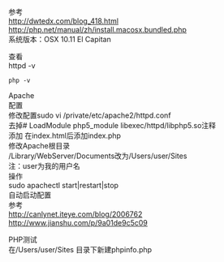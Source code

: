 参考  
    http://dwtedx.com/blog_418.html  
    http://php.net/manual/zh/install.macosx.bundled.php  
系统版本：OSX 10.11 El Capitan  
  
查看  
httpd -v  
```
php -v
```
  
Apache  
    配置  
	修改配置sudo vi /private/etc/apache2/httpd.conf  
            去掉# LoadModule php5_module libexec/httpd/libphp5.so注释  
            添加 在index.html后添加index.php  
	    修改Apache根目录  
	        /Library/WebServer/Documents改为/Users/user/Sites  
                    注：user为我的用户名  
    操作  
        sudo apachectl start|restart|stop  
    自动启动配置  
        参考  
            http://canlynet.iteye.com/blog/2006762  
            http://www.jianshu.com/p/9a01de9c5c09  
  
PHP测试  
    在/Users/user/Sites 目录下新建phpinfo.php  
